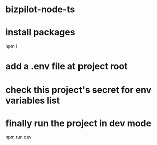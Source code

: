 # bizpilot-node-ts

# install packages
npm i

# add a .env file at project root
# check this project's secret for env variables list

# finally run the project in dev mode
npm run dev
